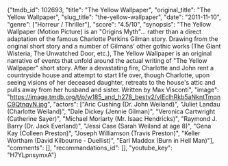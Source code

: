 {"tmdb_id": 102693, "title": "The Yellow Wallpaper", "original_title": "The Yellow Wallpaper", "slug_title": "the-yellow-wallpaper", "date": "2011-11-10", "genre": ["Horreur / Thriller"], "score": "4.5/10", "synopsis": "The Yellow Wallpaper (Motion Picture) is an \"Origins Myth\"... rather than a direct adaptation of the famous Charlotte Perkins Gilman story. Drawing from the original short story and a number of Gilmans' other gothic works (The Giant Wisteria, The Unwatched Door, etc.), The Yellow Wallpaper is an original narrative of events that unfold around the actual writing of \"The Yellow Wallpaper\" short story. After a devastating fire, Charlotte and John rent a countryside house and attempt to start life over, though Charlotte, upon seeing visions of her deceased daughter, retreats to the house's attic and pulls away from her husband and sister. Written by Max Visconti", "image": "https://image.tmdb.org/t/p/w185_and_h278_bestv2/vIEclhRkb5aNkntTmqnC9QtnqyN.jpg", "actors": ["Aric Cushing (Dr. John Weiland)", "Juliet Landau (Charlotte Weiland)", "Dale Dickey (Jennie Gilman)", "Veronica Cartwright (Catherine Sayer)", "Michael Moriarty (Mr. Isaac Hendricks)", "Raymond J. Barry (Dr. Jack Everland)", "Jessi Case (Sarah Weiland at age 8)", "Gena Kay (Colleen Preston)", "Joseph Williamson (Travis Preston)", "Keller Wortham (David Kilbourne - Duellist)", "Earl Maddox (Burn in Hell Man)"], "comments": [], "recommandations_id": [], "youtube_key": "H7YLpnsymxA"}